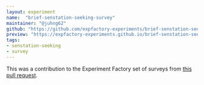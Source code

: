 ```yaml
---
layout: experiment
name:  "brief-senstation-seeking-survey"
maintainer: "@juhng62"
github: "https://github.com/expfactory-experiments/brief-senstation-seeking-survey"
preview: "https://expfactory-experiments.github.io/brief-senstation-seeking-survey"
tags:
- senstation-seeking
- survey
---
```


This was a contribution to the Experiment Factory set of surveys from [this pull request](https://github.com/expfactory/expfactory-surveys/pull/68/files).
